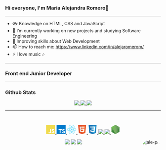 ### Hi everyone, I'm Maria Alejandra Romero👋
-----------------------------------------------------------------------------------------------------------------------------------------------------------------------


- 👓 Knowledge on HTML, CSS and JavaScript
- 🔭 I’m currently working on new projects and studying Software Engineering 
- 🌱 Improving skills about Web Development 
- 📫 How to reach me: https://www.linkedin.com/in/alejaromerom/
- ⚡ I love music 🎶

-------------------------------------------------------------------------------------------------------------------------------------------------------------------------
### Front end Junior Developer

-------------------------------------------------------------------------------------------------------------------------------------------------------------------------

### Github Stats

<div align="center">
  <a href="https://github.com/alejaromerom">
  <img height="180em" src="https://github-readme-stats.vercel.app/api?username=alejaromerom&show_icons=true&theme=dracula&include_all_commits=true&count_private=true"/>
  <img height="180em" src="https://github-readme-stats.vercel.app/api/top-langs/?username=alejaromerom&layout=compact&langs_count=7&theme=dracula"/>
    

    
 <img height="180em" src="https://github-readme-streak-stats.herokuapp.com/?user=alejaromerom&theme=dracula" width=""> 

----------------------------------------------------------------------------------------------------------------------------------------------------------------------

<div align="center">
</div>
<div style="display: inline_block"><br>
 
  <code><img height="30" src="https://raw.githubusercontent.com/devicons/devicon/master/icons/javascript/javascript-plain.svg"></code>
  <code><img height="30" src="https://raw.githubusercontent.com/devicons/devicon/master/icons/typescript/typescript-plain.svg"></code>
  <code><img height="30" src="https://raw.githubusercontent.com/devicons/devicon/master/icons/react/react-original.svg"></code>
  <code><img height="30" src="https://raw.githubusercontent.com/devicons/devicon/master/icons/html5/html5-original.svg"></code>
  <code><img height="30" src="https://raw.githubusercontent.com/devicons/devicon/master/icons/css3/css3-original.svg"></code>
  <code><img height="30" src="https://user-images.githubusercontent.com/43914899/167901151-530e0324-5579-44eb-8473-1df83f7cd229.png"></code>
  <code><img height="30" src="https://user-images.githubusercontent.com/43914899/167901872-8dc302f7-100a-4e80-b683-0dd80cd66209.png"></code>
  <code><img height="30" src="https://raw.githubusercontent.com/github/explore/80688e429a7d4ef2fca1e82350fe8e3517d3494d/topics/nodejs/nodejs.png"></code>


  <img align="right" alt="ale-pic" height="150" style="border-radius:50px;" src="https://user-images.githubusercontent.com/43914899/167910497-9947381c-091a-4dcd-bbb7-55f1017d3b97.png">
</div>

  

<div> 

  <a href="https://instagram.com/alejaromdev" target="_blank"><img src="https://img.shields.io/badge/-Instagram-%23E4405F?style=for-the-badge&logo=instagram&logoColor=white" target="_blank"></a>
  <a href = "mailto:aleromero43@gmail.com"><img src="https://img.shields.io/badge/-Gmail-%23333?style=for-the-badge&logo=gmail&logoColor=white" target="_blank"></a>
  <a href="https://www.linkedin.com/in/alejaromerom" target="_blank">
<img src="https://img.shields.io/badge/-LinkedIn-%230077B5?style=for-the-badge&logo=linkedin&logoColor=white" target="_blank"></a> 

</div>




